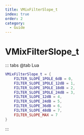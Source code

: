 ```yaml
---
title: VMixFilterSlope_t
index: true
order: 2
category:
  - Guide
---
```


# VMixFilterSlope_t
::: tabs
@tab Lua
```lua
VMixFilterSlope_t = {
    FILTER_SLOPE_1POLE_6dB = 0,
    FILTER_SLOPE_1POLE_12dB = 1,
    FILTER_SLOPE_1POLE_18dB = 2,
    FILTER_SLOPE_1POLE_24dB = 3,
    FILTER_SLOPE_12dB = 4,
    FILTER_SLOPE_24dB = 5,
    FILTER_SLOPE_36dB = 6,
    FILTER_SLOPE_48dB = 7,
    FILTER_SLOPE_MAX = 7
}
```
:::